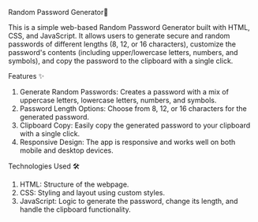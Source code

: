 Random Password Generator🔑

This is a simple web-based Random Password Generator built with HTML, CSS, and JavaScript. It allows users to generate secure and random passwords of different lengths (8, 12, or 16 characters), customize the password's contents (including upper/lowercase letters, numbers, and symbols), and copy the password to the clipboard with a single click. 

Features ✨
1. Generate Random Passwords: Creates a password with a mix of uppercase letters, lowercase letters, numbers, and symbols. 
2. Password Length Options: Choose from 8, 12, or 16 characters for the generated password. 
3. Clipboard Copy: Easily copy the generated password to your clipboard with a single click. 
4. Responsive Design: The app is responsive and works well on both mobile and desktop devices. 

Technologies Used 🛠️
1. HTML: Structure of the webpage. 
2. CSS: Styling and layout using custom styles. 
3. JavaScript: Logic to generate the password, change its length, and handle the clipboard functionality. 